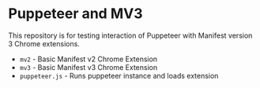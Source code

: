 # Puppeteer and MV3

This repository is for testing interaction of Puppeteer with Manifest version 3
Chrome extensions.

- `mv2` - Basic Manifest v2 Chrome Extension
- `mv3` - Basic Manifest v3 Chrome Extension
- `puppeteer.js` - Runs puppeteer instance and loads extension
